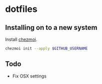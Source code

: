 # dotfiles

## Installing on to a new system

Install [chezmoi](https://www.chezmoi.io/install/).

```sh
chezmoi init --apply $GITHUB_USERNAME
```

## Todo

- Fix OSX settings
